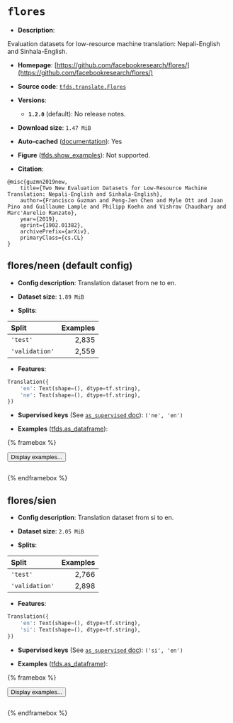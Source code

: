 <div itemscope itemtype="http://schema.org/Dataset">
  <div itemscope itemprop="includedInDataCatalog" itemtype="http://schema.org/DataCatalog">
    <meta itemprop="name" content="TensorFlow Datasets" />
  </div>
  <meta itemprop="name" content="flores" />
  <meta itemprop="description" content="Evaluation datasets for low-resource machine translation: Nepali-English and Sinhala-English.&#10;&#10;To use this dataset:&#10;&#10;```python&#10;import tensorflow_datasets as tfds&#10;&#10;ds = tfds.load(&#x27;flores&#x27;, split=&#x27;train&#x27;)&#10;for ex in ds.take(4):&#10;  print(ex)&#10;```&#10;&#10;See [the guide](https://www.tensorflow.org/datasets/overview) for more&#10;informations on [tensorflow_datasets](https://www.tensorflow.org/datasets).&#10;&#10;" />
  <meta itemprop="url" content="https://www.tensorflow.org/datasets/catalog/flores" />
  <meta itemprop="sameAs" content="https://github.com/facebookresearch/flores/" />
  <meta itemprop="citation" content="@misc{guzmn2019new,&#10;    title={Two New Evaluation Datasets for Low-Resource Machine Translation: Nepali-English and Sinhala-English},&#10;    author={Francisco Guzman and Peng-Jen Chen and Myle Ott and Juan Pino and Guillaume Lample and Philipp Koehn and Vishrav Chaudhary and Marc&#x27;Aurelio Ranzato},&#10;    year={2019},&#10;    eprint={1902.01382},&#10;    archivePrefix={arXiv},&#10;    primaryClass={cs.CL}&#10;}" />
</div>

# `flores`

*   **Description**:

Evaluation datasets for low-resource machine translation: Nepali-English and
Sinhala-English.

*   **Homepage**:
    [https://github.com/facebookresearch/flores/](https://github.com/facebookresearch/flores/)

*   **Source code**:
    [`tfds.translate.Flores`](https://github.com/tensorflow/datasets/tree/master/tensorflow_datasets/translate/flores.py)

*   **Versions**:

    *   **`1.2.0`** (default): No release notes.

*   **Download size**: `1.47 MiB`

*   **Auto-cached**
    ([documentation](https://www.tensorflow.org/datasets/performances#auto-caching)):
    Yes

*   **Figure**
    ([tfds.show_examples](https://www.tensorflow.org/datasets/api_docs/python/tfds/visualization/show_examples)):
    Not supported.

*   **Citation**:

```
@misc{guzmn2019new,
    title={Two New Evaluation Datasets for Low-Resource Machine Translation: Nepali-English and Sinhala-English},
    author={Francisco Guzman and Peng-Jen Chen and Myle Ott and Juan Pino and Guillaume Lample and Philipp Koehn and Vishrav Chaudhary and Marc'Aurelio Ranzato},
    year={2019},
    eprint={1902.01382},
    archivePrefix={arXiv},
    primaryClass={cs.CL}
}
```

## flores/neen (default config)

*   **Config description**: Translation dataset from ne to en.

*   **Dataset size**: `1.89 MiB`

*   **Splits**:

Split          | Examples
:------------- | -------:
`'test'`       | 2,835
`'validation'` | 2,559

*   **Features**:

```python
Translation({
    'en': Text(shape=(), dtype=tf.string),
    'ne': Text(shape=(), dtype=tf.string),
})
```

*   **Supervised keys** (See
    [`as_supervised` doc](https://www.tensorflow.org/datasets/api_docs/python/tfds/load#args)):
    `('ne', 'en')`

*   **Examples**
    ([tfds.as_dataframe](https://www.tensorflow.org/datasets/api_docs/python/tfds/as_dataframe)):

<!-- mdformat off(HTML should not be auto-formatted) -->

{% framebox %}

<button id="displaydataframe">Display examples...</button>
<div id="dataframecontent" style="overflow-x:scroll"></div>
<script src="https://www.gstatic.com/external_hosted/jquery2.min.js"></script>
<script>
var url = "https://storage.googleapis.com/tfds-data/visualization/dataframe/flores-neen-1.2.0.html";
$(document).ready(() => {
  $("#displaydataframe").click((event) => {
    // Disable the button after clicking (dataframe loaded only once).
    $("#displaydataframe").prop("disabled", true);

    // Pre-fetch and display the content
    $.get(url, (data) => {
      $("#dataframecontent").html(data);
    }).fail(() => {
      $("#dataframecontent").html(
        'Error loading examples. If the error persist, please open '
        + 'a new issue.'
      );
    });
  });
});
</script>

{% endframebox %}

<!-- mdformat on -->

## flores/sien

*   **Config description**: Translation dataset from si to en.

*   **Dataset size**: `2.05 MiB`

*   **Splits**:

Split          | Examples
:------------- | -------:
`'test'`       | 2,766
`'validation'` | 2,898

*   **Features**:

```python
Translation({
    'en': Text(shape=(), dtype=tf.string),
    'si': Text(shape=(), dtype=tf.string),
})
```

*   **Supervised keys** (See
    [`as_supervised` doc](https://www.tensorflow.org/datasets/api_docs/python/tfds/load#args)):
    `('si', 'en')`

*   **Examples**
    ([tfds.as_dataframe](https://www.tensorflow.org/datasets/api_docs/python/tfds/as_dataframe)):

<!-- mdformat off(HTML should not be auto-formatted) -->

{% framebox %}

<button id="displaydataframe">Display examples...</button>
<div id="dataframecontent" style="overflow-x:scroll"></div>
<script src="https://www.gstatic.com/external_hosted/jquery2.min.js"></script>
<script>
var url = "https://storage.googleapis.com/tfds-data/visualization/dataframe/flores-sien-1.2.0.html";
$(document).ready(() => {
  $("#displaydataframe").click((event) => {
    // Disable the button after clicking (dataframe loaded only once).
    $("#displaydataframe").prop("disabled", true);

    // Pre-fetch and display the content
    $.get(url, (data) => {
      $("#dataframecontent").html(data);
    }).fail(() => {
      $("#dataframecontent").html(
        'Error loading examples. If the error persist, please open '
        + 'a new issue.'
      );
    });
  });
});
</script>

{% endframebox %}

<!-- mdformat on -->